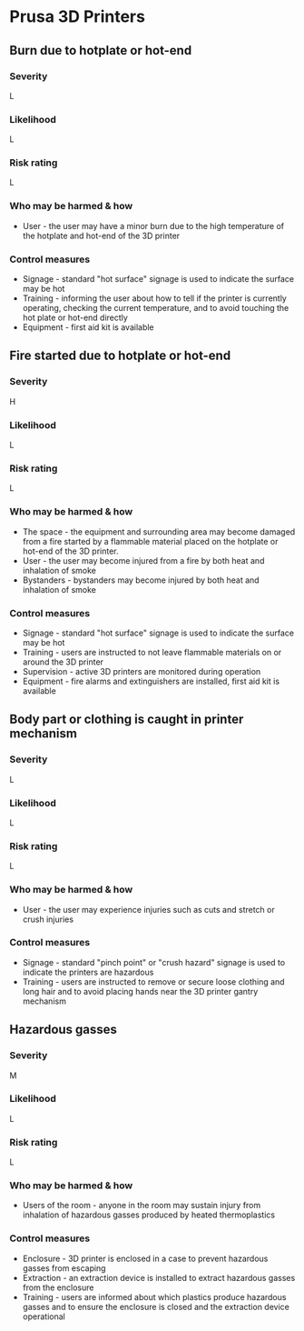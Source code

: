 # Prusa 3D Printers

## Burn due to hotplate or hot-end

### Severity

L

### Likelihood

L

### Risk rating

L

### Who may be harmed & how

- User - the user may have a minor burn due to the high temperature of the hotplate and hot-end of the 3D printer

### Control measures

- Signage - standard "hot surface" signage is used to indicate the surface may be hot
- Training - informing the user about how to tell if the printer is currently operating, checking the current temperature,
  and to avoid touching the hot plate or hot-end directly
- Equipment - first aid kit is available

## Fire started due to hotplate or hot-end

### Severity

H

### Likelihood

L

### Risk rating

L

### Who may be harmed & how

- The space - the equipment and surrounding area may become damaged from a fire started by a flammable material placed
  on the hotplate or hot-end of the 3D printer.
- User - the user may become injured from a fire by both heat and inhalation of smoke
- Bystanders - bystanders may become injured by both heat and inhalation of smoke

### Control measures

- Signage - standard "hot surface" signage is used to indicate the surface may be hot
- Training - users are instructed to not leave flammable materials on or around the 3D printer
- Supervision - active 3D printers are monitored during operation
- Equipment - fire alarms and extinguishers are installed, first aid kit is available

## Body part or clothing is caught in printer mechanism

### Severity

L

### Likelihood

L

### Risk rating

L

### Who may be harmed & how

- User - the user may experience injuries such as cuts and stretch or crush injuries

### Control measures

- Signage - standard "pinch point" or "crush hazard" signage is used to indicate the printers are hazardous
- Training - users are instructed to remove or secure loose clothing and long hair and to avoid placing hands near
  the 3D printer gantry mechanism

## Hazardous gasses

### Severity

M

### Likelihood

L

### Risk rating

L

### Who may be harmed & how

- Users of the room - anyone in the room may sustain injury from inhalation of hazardous gasses produced by heated
  thermoplastics

### Control measures

- Enclosure - 3D printer is enclosed in a case to prevent hazardous gasses from escaping
- Extraction - an extraction device is installed to extract hazardous gasses from the enclosure
- Training - users are informed about which plastics produce hazardous gasses and to ensure the enclosure is closed
  and the extraction device operational
